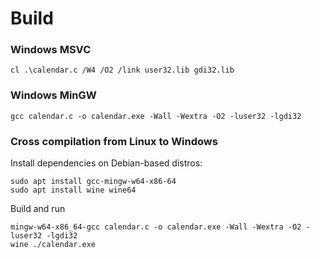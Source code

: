# Build
### Windows MSVC
    cl .\calendar.c /W4 /O2 /link user32.lib gdi32.lib
### Windows MinGW
    gcc calendar.c -o calendar.exe -Wall -Wextra -O2 -luser32 -lgdi32
### Cross compilation from Linux to Windows
Install dependencies on Debian-based distros:

    sudo apt install gcc-mingw-w64-x86-64
    sudo apt install wine wine64

Build and run

    mingw-w64-x86_64-gcc calendar.c -o calendar.exe -Wall -Wextra -O2 -luser32 -lgdi32
    wine ./calendar.exe
